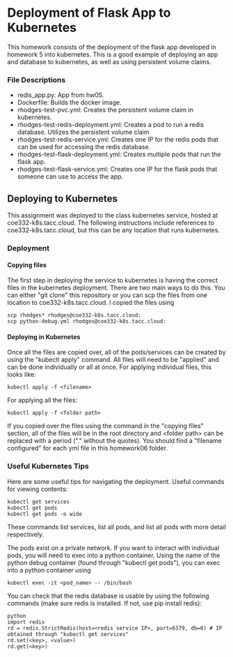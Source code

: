 # Deployment of Flask App to Kubernetes
This homework consists of the deployment of the flask app developed in homework 5 into kubernetes. This is a good example of deploying an app and database to kubernetes, as well as using persistent volume claims.

### File Descriptions
- redis_app.py: App from hw05.
- Dockerfile: Builds the docker image.
- rhodges-test-pvc.yml: Creates the persistent volume claim in kubernetes.
- rhodges-test-redis-deployment.yml: Creates a pod to run a redis database. Utilizes the persistent volume claim
- rhodges-test-redis-service.yml: Creates one IP for the redis pods that can be used for accessing the redis database.
- rhodges-test-flask-deployment.yml: Creates multiple pods that run the flask app.
- rhodges-test-flask-service.yml: Creates one IP for the flask pods that someone can use to access the app.


## Deploying to Kubernetes
This assignment was deployed to the class kubernetes service, hosted at coe332-k8s.tacc.cloud. The following instructions include references to coe332-k8s.tacc.cloud, but this can be any location that runs kubernetes. 

### Deployment
#### Copying files
The first step in deploying the service to kubernetes is having the correct files in the kubernetes deployment. There are two main ways to do this. You can either "git clone" this repository or you can scp the files from one location to coe332-k8s.tacc.cloud. I copied the files using 
```
scp rhodges* rhodges@coe332-k8s.tacc.cloud:
scp python-debug.yml rhodges@coe332-k8s.tacc.cloud:
```
#### Deploying in Kubernetes
Once all the files are copied over, all of the pods/services can be created by using the "kubectl apply" command. All files will need to be "applied" and can be done individually or all at once.
For applying individual files, this looks like:
```
kubectl apply -f <filename>
```
For applying all the files:
```
kubectl apply -f <folder path>
```
If you copied over the files using the command in the "copying files" section, all of the files will be in the root directory and \<folder path\> can be replaced with a period ("." without the quotes). You should find a "filename configured" for each yml file in this homework06 folder.

### Useful Kubernetes Tips
Here are some useful tips for navigating the deployment.
Useful commands for viewing contents:
```
kubectl get services
kubectl get pods
kubectl get pods -o wide
```
These commands list services, list all pods, and list all pods with more detail respectively.

The pods exist on a private network. If you want to interact with individual pods, you will need to exec into a python container. Using the name of the python debug container (found through "kubectl get pods"), you can exec into a python container using 
```
kubectl exec -it <pod_name> -- /bin/bash
```
You can check that the redis database is usable by using the following commands (make sure redis is installed. If not, use pip install redis):
```
python
import redis
rd = redis.StrictRedis(host=<redis service IP>, port=6379, db=0) # IP obtained through "kubectl get services"
rd.set(<key>, <value>)
rd.get(<key>)
```

